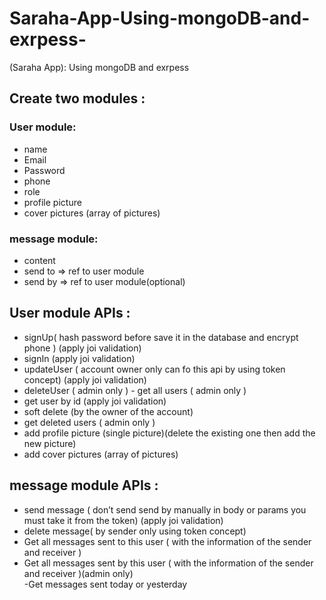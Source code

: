 # Saraha-App-Using-mongoDB-and-exrpess-
(Saraha App): Using mongoDB and exrpess   <br>
## Create two modules : 
### User module:
- name
- Email 
- Password 
- phone  
- role 
- profile picture  
- cover pictures (array of pictures)  
### message module: 
- content  
- send to => ref to user module 
- send by => ref to user module(optional) 
 
 ## User module APIs :  
 - signUp( hash password before save it in the database and encrypt phone ) (apply joi validation)   
 - signIn (apply joi validation)   
 - updateUser ( account owner only can fo this api by using token concept) (apply joi validation)   
 - deleteUser ( admin only )  - get all users ( admin only )  
 - get user by id (apply joi validation)  
 - soft delete (by the owner of the account)  
 - get deleted users ( admin only ) 
 - add profile picture (single picture)(delete the existing one then add the new picture) 
 - add cover pictures (array of pictures)  
 ## message module APIs :   
- send message ( don’t send send by manually in body or params you must take it from the token) (apply joi validation)  
- delete message( by sender only using token concept)  
- Get all messages sent to this user ( with the information of the sender and receiver )  
- Get all messages sent by this user ( with the information of the sender and receiver )(admin only)  
-Get messages  sent today or yesterday
